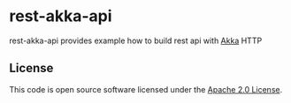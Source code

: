# rest-akka-api #

rest-akka-api provides example how to build rest api with [Akka](http://akka.io) HTTP

## License ##

This code is open source software licensed under the [Apache 2.0 License]("http://www.apache.org/licenses/LICENSE-2.0.html").
